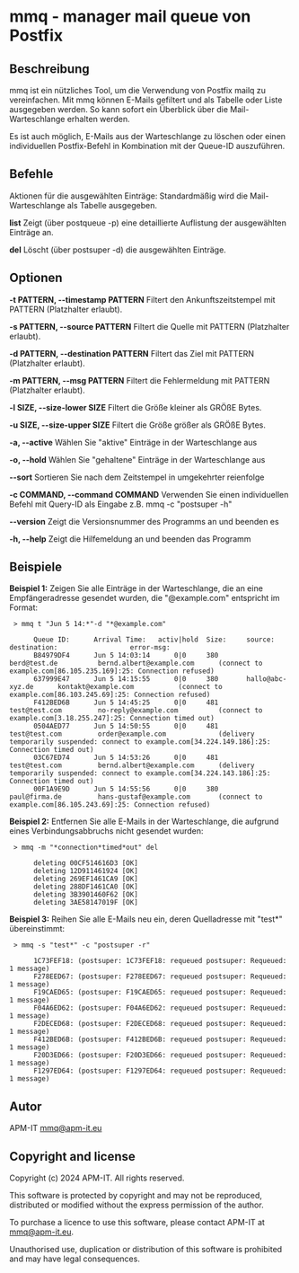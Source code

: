 # mmq - manager mail queue von Postfix

## Beschreibung

mmq ist ein nützliches Tool, um die Verwendung von Postfix mailq zu vereinfachen. Mit mmq können E-Mails gefiltert und als Tabelle oder Liste ausgegeben werden. So kann sofort ein Überblick über die Mail-Warteschlange erhalten werden.

Es ist auch möglich, E-Mails aus der Warteschlange zu löschen oder einen individuellen Postfix-Befehl in Kombination mit der Queue-ID auszuführen.

## Befehle

Aktionen für die ausgewählten Einträge:
Standardmäßig wird die Mail-Warteschlange als Tabelle ausgegeben.

**list**
Zeigt (über postqueue -p) eine detaillierte Auflistung der ausgewählten Einträge an.

**del**
Löscht (über postsuper -d) die ausgewählten Einträge.

## Optionen

**-t PATTERN, --timestamp PATTERN**
Filtert den Ankunftszeitstempel mit PATTERN (Platzhalter erlaubt).

**-s PATTERN, --source PATTERN**
Filtert die Quelle mit PATTERN (Platzhalter erlaubt).

**-d PATTERN, --destination PATTERN**
Filtert das Ziel mit PATTERN (Platzhalter erlaubt).

**-m PATTERN, --msg PATTERN**
Filtert die Fehlermeldung mit PATTERN (Platzhalter erlaubt).

**-l SIZE, --size-lower SIZE**
Filtert die Größe kleiner als GRÖßE Bytes.

**-u SIZE, --size-upper SIZE**
Filtert die Größe größer als GRÖßE Bytes.

**-a, --active**
Wählen Sie "aktive" Einträge in der Warteschlange aus

**-o, --hold**
Wählen Sie "gehaltene" Einträge in der Warteschlange aus

**--sort**
Sortieren Sie nach dem Zeitstempel in umgekehrter reienfolge

**-c COMMAND, --command COMMAND**
Verwenden Sie einen individuellen Befehl mit Query-ID als Eingabe z.B. mmq -c "postsuper -h"

**--version**
Zeigt die Versionsnummer des Programms an und beenden es

**-h, --help**
Zeigt die Hilfemeldung an und beenden das Programm

## Beispiele

**Beispiel 1:** Zeigen Sie alle Einträge in der Warteschlange, die an eine Empfängeradresse gesendet wurden, die "@example.com" entspricht im Format:

     > mmq t "Jun 5 14:*"-d "*@example.com"
          
          Queue ID:      Arrival Time:   activ|hold  Size:     source:               destination:                  error-msg:
          B84979DF4      Jun 5 14:03:14      0|0     380       berd@test.de          bernd.albert@example.com      (connect to example.com[86.105.235.169]:25: Connection refused)
          637999E47      Jun 5 14:15:55      0|0     380       hallo@abc-xyz.de      kontakt@example.com           (connect to example.com[86.103.245.69]:25: Connection refused)
          F412BED6B      Jun 5 14:45:25      0|0     481       test@test.com         no-reply@example.com          (connect to example.com[3.18.255.247]:25: Connection timed out)
          0504AED77      Jun 5 14:50:55      0|0     481       test@test.com         order@example.com             (delivery temporarily suspended: connect to example.com[34.224.149.186]:25: Connection timed out)
          03C67ED74      Jun 5 14:53:26      0|0     481       test@test.com         bernd.albert@example.com      (delivery temporarily suspended: connect to example.com[34.224.143.186]:25: Connection timed out)
          00F1A9E9D      Jun 5 14:55:56      0|0     380       paul@firma.de         hans-gustaf@example.com       (connect to example.com[86.105.243.69]:25: Connection refused)

**Beispiel 2:** Entfernen Sie alle E-Mails in der Warteschlange, die aufgrund eines Verbindungsabbruchs nicht gesendet wurden:

     > mmq -m "*connection*timed*out" del

          deleting 00CF514616D3 [OK]
          deleting 12D911461924 [OK]
          deleting 269EF1461CA9 [OK]
          deleting 288DF1461CA0 [OK]
          deleting 3B3901460F62 [OK]
          deleting 3AE58147019F [OK]

**Beispiel 3:** Reihen Sie alle E-Mails neu ein, deren Quelladresse mit "test*" übereinstimmt:

     > mmq -s "test*" -c "postsuper -r"
          
          1C73FEF18: (postsuper: 1C73FEF18: requeued postsuper: Requeued: 1 message)
          F278EED67: (postsuper: F278EED67: requeued postsuper: Requeued: 1 message)
          F19CAED65: (postsuper: F19CAED65: requeued postsuper: Requeued: 1 message)
          F04A6ED62: (postsuper: F04A6ED62: requeued postsuper: Requeued: 1 message)
          F2DECED68: (postsuper: F2DECED68: requeued postsuper: Requeued: 1 message)
          F412BED6B: (postsuper: F412BED6B: requeued postsuper: Requeued: 1 message)
          F20D3ED66: (postsuper: F20D3ED66: requeued postsuper: Requeued: 1 message)
          F1297ED64: (postsuper: F1297ED64: requeued postsuper: Requeued: 1 message)

## Autor

APM-IT <mmq@apm-it.eu>

## Copyright and license

Copyright (c) 2024 APM-IT. All rights reserved.

This software is protected by copyright and may not be reproduced, distributed or modified without the express permission of the author.

To purchase a licence to use this software, please contact APM-IT at mmq@apm-it.eu.

Unauthorised use, duplication or distribution of this software is prohibited and may have legal consequences.

